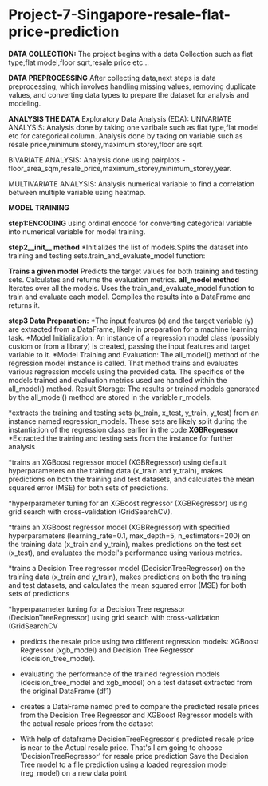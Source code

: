 # Project-7-Singapore-resale-flat-price-prediction

**DATA COLLECTION:**
The project begins with a data Collection such as flat type,flat model,floor sqrt,resale price etc...


**DATA PREPROCESSING**
After collecting data,next steps is data preprocessing, which involves handling missing values, removing duplicate values, and converting data types to prepare the dataset for analysis and modeling.

**ANALYSIS THE DATA**
Exploratory Data Analysis (EDA): 
UNIVARIATE ANALYSIS:
Analysis done by taking one varibale such as flat type,flat model etc for categorical column.
Analysis done by taking on variable such as resale price,minimum storey,maximum storey,floor are sqrt.

BIVARIATE ANALYSIS:
Analysis done using pairplots -floor_area_sqm,resale_price,maximum_storey,minimum_storey,year.

MULTIVARIATE ANALYSIS:
Analysis numerical variable to find a correlation between multiple variable using heatmap.

**MODEL TRAINING**

**step1:**ENCODING****
using ordinal encode for converting categorical variable into numerical variable for model training.

**step2__init__ method**
*Initializes the list of models.Splits the dataset into training and testing sets.train_and_evaluate_model function:

**Trains a given model**
Predicts the target values for both training and testing sets.
Calculates and returns the evaluation metrics.
**all_model method**
Iterates over all the models.
Uses the train_and_evaluate_model function to train and evaluate each model.
Compiles the results into a DataFrame and returns it.

**step3 Data Preparation:**
*The input features (x) and the target variable (y) are extracted from a DataFrame, likely in preparation for a machine learning task.
*Model Initialization: An instance of a regression model class (possibly custom or from a library) is created, passing the input features and target variable to it.
*Model Training and Evaluation: The all_model() method of the regression model instance is called. That method trains and evaluates various regression models using the provided data. The specifics of the models trained and evaluation metrics used are handled within the all_model() method.
Result Storage: The results or trained models generated by the all_model() method are stored in the variable r_models.

*extracts the training and testing sets (x_train, x_test, y_train, y_test) from an instance named regression_models. These sets are likely split during the instantiation of the regression class earlier in the code
**XGBRegressor**
*Extracted the training and testing sets from the instance for further analysis

*trains an XGBoost regressor model (XGBRegressor) using default hyperparameters on the training data (x_train and y_train), makes predictions on both the training and test datasets, and calculates the mean squared error (MSE) for both sets of predictions.

*hyperparameter tuning for an XGBoost regressor (XGBRegressor) using grid search with cross-validation (GridSearchCV). 

*trains an XGBoost regressor model (XGBRegressor) with specified hyperparameters (learning_rate=0.1, max_depth=5, n_estimators=200) on the training data (x_train and y_train), makes predictions on the test set (x_test), and evaluates the model's performance using various metrics.

*trains a Decision Tree regressor model (DecisionTreeRegressor) on the training data (x_train and y_train), makes predictions on both the training and test datasets, and calculates the mean squared error (MSE) for both sets of predictions

*hyperparameter tuning for a Decision Tree regressor (DecisionTreeRegressor) using grid search with cross-validation (GridSearchCV

* predicts the resale price using two different regression models: XGBoost Regressor (xgb_model) and Decision Tree Regressor (decision_tree_model).
  
* evaluating the performance of the trained regression models (decision_tree_model and xgb_model) on a test dataset extracted from the original DataFrame (df1)
  
* creates a DataFrame named pred to compare the predicted resale prices from the Decision Tree Regressor and XGBoost Regressor models with the actual resale prices from the dataset

* With help of dataframe DecisionTreeRegressor's predicted resale price is near to the Actual resale price. That's I am going to choose 'DecisionTreeRegressor' for resale price prediction
 Save the Decision Tree model to a file
prediction using a loaded regression model (reg_model) on a new data point


